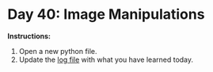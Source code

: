 # Day 40: Image Manipulations
**Instructions:** 
1. Open a new python file.
2. Update the [log file](../../log.md) with what you have learned today.
